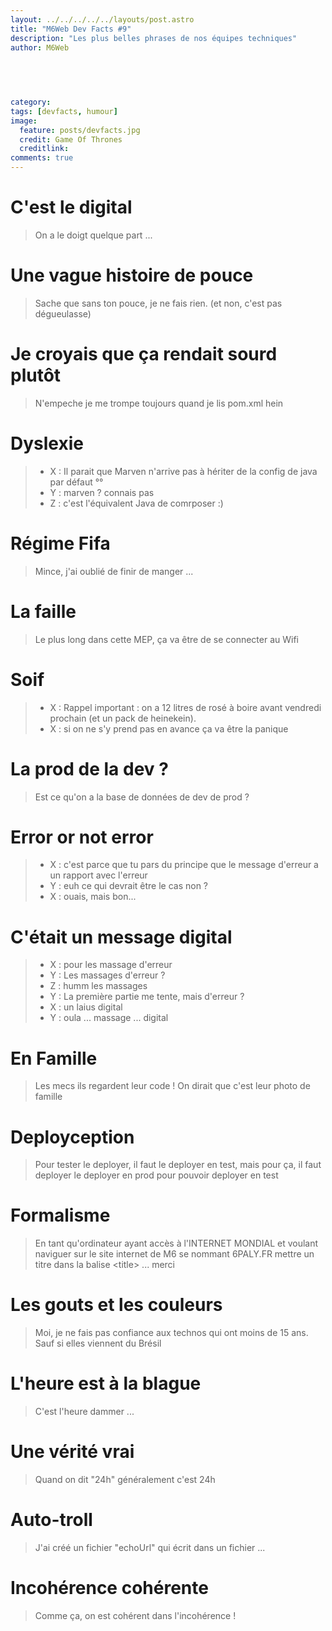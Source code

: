 ```yaml
---
layout: ../../../../../layouts/post.astro
title: "M6Web Dev Facts #9"
description: "Les plus belles phrases de nos équipes techniques"
author: M6Web


  
  
  
category: 
tags: [devfacts, humour]
image:
  feature: posts/devfacts.jpg
  credit: Game Of Thrones
  creditlink: 
comments: true  
---
```


# C'est le digital

> On a le doigt quelque part ...

# Une vague histoire de pouce

> Sache que sans ton pouce, je ne fais rien. (et non, c'est pas dégueulasse)

# Je croyais que ça rendait sourd plutôt

> N'empeche je me trompe toujours quand je lis pom.xml hein

# Dyslexie

> * X : Il parait que Marven n'arrive pas à hériter de la config de java par défaut °°
> * Y : marven ? connais pas
> * Z : c'est l'équivalent Java de comrposer :)

# Régime Fifa

> Mince, j'ai oublié de finir de manger ...

# La faille

> Le plus long dans cette MEP, ça va être de se connecter au Wifi

# Soif

> * X : Rappel important : on a 12 litres de rosé à boire avant vendredi prochain (et un pack de heinekein).
> * X : si on ne s'y prend pas en avance ça va être la panique

# La prod de la dev ?

> Est ce qu'on a la base de données de dev de prod ?

# Error or not error

> * X : c'est parce que tu pars du principe que le message d'erreur a un rapport avec l'erreur 
> * Y : euh ce qui devrait être le cas non ? 
> * X : ouais, mais bon...

# C'était un message digital

> * X : pour les massage d'erreur
> * Y : Les massages d'erreur ?
> * Z : humm les massages
> * Y : La première partie me tente, mais d'erreur ?
> * X : un laius digital
> * Y : oula ... massage ... digital

# En Famille

> Les mecs ils regardent leur code ! On dirait que c'est leur photo de famille

# Deployception

> Pour tester le deployer, il faut le deployer en test, mais pour ça, il faut deployer le deployer en prod pour pouvoir deployer en test

# Formalisme

> En tant qu'ordinateur ayant accès à l'INTERNET MONDIAL et voulant naviguer sur le site internet de M6 se nommant 6PALY.FR mettre un titre dans la balise \<title\> ... merci

# Les gouts et les couleurs

> Moi, je ne fais pas confiance aux technos qui ont moins de 15 ans. Sauf si elles viennent du Brésil

# L'heure est à la blague

> C'est l'heure dammer ...

# Une vérité vrai

> Quand on dit "24h" généralement c'est 24h

# Auto-troll

> J'ai créé un fichier "echoUrl" qui écrit dans un fichier ...

# Incohérence cohérente

> Comme ça, on est cohérent dans l'incohérence !
